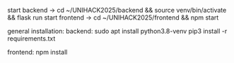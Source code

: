 start backend -> cd ~/UNIHACK2025/backend && source venv/bin/activate && flask run
start frontend -> cd ~/UNIHACK2025/frontend && npm start


general installation:
backend:
    sudo apt install python3.8-venv 
    pip3 install -r requirements.txt



frontend:
    npm install
